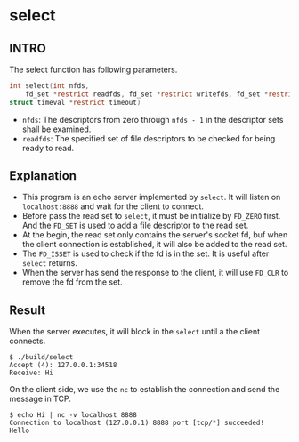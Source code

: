 # select

## INTRO  

The select function has following parameters.  
```c
int select(int nfds,
	fd_set *restrict readfds, fd_set *restrict writefds, fd_set *restrict errorfds,
struct timeval *restrict timeout)
```
- `nfds`: The descriptors from zero through `nfds - 1` in the descriptor sets shall be examined.  
- `readfds`: The specified set of file descriptors to be checked for being ready to read.  

## Explanation  

- This program is an echo server implemented by `select`. It will listen on `localhost:8888` and wait for the client to connect.  
- Before pass the read set to `select`, it must be initialize by `FD_ZERO` first. And the `FD_SET` is used to add a file descriptor to the read set.  
- At the begin, the read set only contains the server's socket fd, buf when the client connection is established, it will also be added to the read set.  
- The `FD_ISSET` is used to check if the fd is in the set. It is useful after `select` returns.  
- When the server has send the response to the client, it will use `FD_CLR` to remove the fd from the set.  

## Result  

When the server executes, it will block in the `select` until a the client connects.  

``` shell
$ ./build/select
Accept (4): 127.0.0.1:34518
Receive: Hi
```

On the client side, we use the `nc` to establish the connection and send the message in TCP.  

``` shell
$ echo Hi | nc -v localhost 8888
Connection to localhost (127.0.0.1) 8888 port [tcp/*] succeeded!
Hello
```
